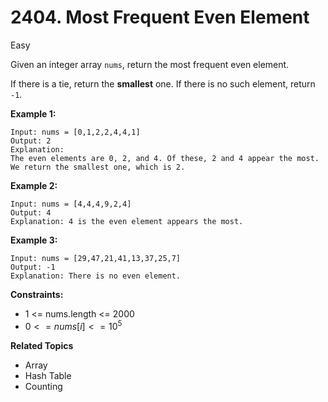 # 2404. Most Frequent Even Element

Easy

Given an integer array `nums`, return the most frequent even element.

If there is a tie, return the **smallest** one. If there is no such element, return `-1`.

 

**Example 1:**
```
Input: nums = [0,1,2,2,4,4,1]
Output: 2
Explanation:
The even elements are 0, 2, and 4. Of these, 2 and 4 appear the most.
We return the smallest one, which is 2.
```
**Example 2:**
```
Input: nums = [4,4,4,9,2,4]
Output: 4
Explanation: 4 is the even element appears the most.
```
**Example 3:**
```
Input: nums = [29,47,21,41,13,37,25,7]
Output: -1
Explanation: There is no even element.
``` 

**Constraints:**

- 1 <= nums.length <= 2000
- $0 <= nums[i] <= 10^5$

**Related Topics**
- Array
- Hash Table
- Counting